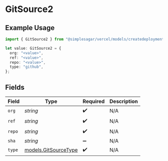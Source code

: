 # GitSource2

## Example Usage

```typescript
import { GitSource2 } from "@simplesagar/vercel/models/createdeploymentop.js";

let value: GitSource2 = {
  org: "<value>",
  ref: "<value>",
  repo: "<value>",
  type: "github",
};
```

## Fields

| Field                                              | Type                                               | Required                                           | Description                                        |
| -------------------------------------------------- | -------------------------------------------------- | -------------------------------------------------- | -------------------------------------------------- |
| `org`                                              | *string*                                           | :heavy_check_mark:                                 | N/A                                                |
| `ref`                                              | *string*                                           | :heavy_check_mark:                                 | N/A                                                |
| `repo`                                             | *string*                                           | :heavy_check_mark:                                 | N/A                                                |
| `sha`                                              | *string*                                           | :heavy_minus_sign:                                 | N/A                                                |
| `type`                                             | [models.GitSourceType](../models/gitsourcetype.md) | :heavy_check_mark:                                 | N/A                                                |
